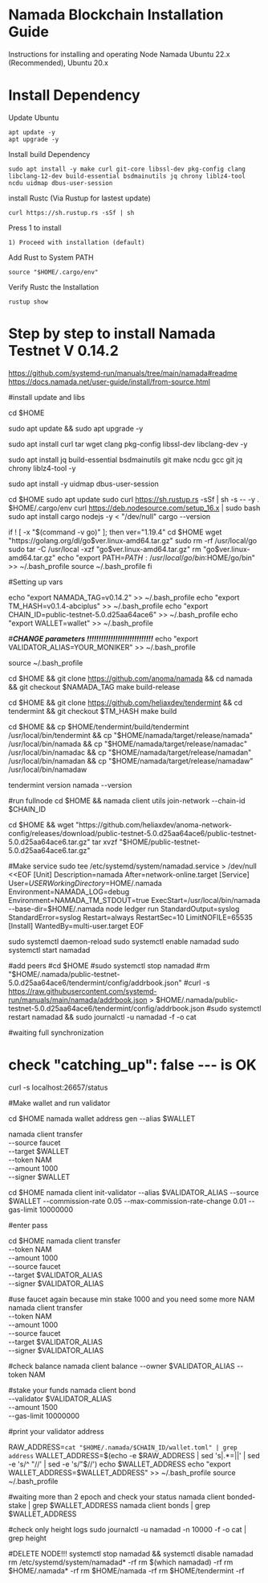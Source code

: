 # Namada Blockchain Installation Guide
Instructions for installing and operating Node Namada Ubuntu 22.x (Recommended), Ubuntu 20.x
# Install Dependency
Update Ubuntu
```
apt update -y
apt upgrade -y
```
Install build Dependency
```
sudo apt install -y make curl git-core libssl-dev pkg-config clang libclang-12-dev build-essential bsdmainutils jq chrony liblz4-tool ncdu uidmap dbus-user-session
```

install Rustc (Via Rustup for lastest update)
```
curl https://sh.rustup.rs -sSf | sh
```
Press 1 to install
```
1) Proceed with installation (default)
```
Add Rust to System PATH
```
source "$HOME/.cargo/env"
```
Verify Rustc the Installation
```
rustup show
```


# Step by step to install Namada Testnet V 0.14.2

https://github.com/systemd-run/manuals/tree/main/namada#readme
https://docs.namada.net/user-guide/install/from-source.html

#install update and libs

cd $HOME

sudo apt update && sudo apt upgrade -y

sudo apt install curl tar wget clang pkg-config libssl-dev libclang-dev -y

sudo apt install jq build-essential bsdmainutils git make ncdu gcc git jq chrony liblz4-tool -y

sudo apt install -y uidmap dbus-user-session


cd $HOME
  sudo apt update
  sudo curl https://sh.rustup.rs -sSf | sh -s -- -y
  . $HOME/.cargo/env
  curl https://deb.nodesource.com/setup_16.x | sudo bash
  sudo apt install cargo nodejs -y < "/dev/null"
  cargo --version
  
if ! [ -x "$(command -v go)" ]; then
  ver="1.19.4"
  cd $HOME
  wget "https://golang.org/dl/go$ver.linux-amd64.tar.gz"
  sudo rm -rf /usr/local/go
  sudo tar -C /usr/local -xzf "go$ver.linux-amd64.tar.gz"
  rm "go$ver.linux-amd64.tar.gz"
  echo "export PATH=$PATH:/usr/local/go/bin:$HOME/go/bin" >> ~/.bash_profile
  source ~/.bash_profile
fi

#Setting up vars

echo "export NAMADA_TAG=v0.14.2" >> ~/.bash_profile
echo "export TM_HASH=v0.1.4-abciplus" >> ~/.bash_profile
echo "export CHAIN_ID=public-testnet-5.0.d25aa64ace6" >> ~/.bash_profile
echo "export WALLET=wallet" >> ~/.bash_profile

#***CHANGE parameters !!!!!!!!!!!!!!!!!!!!!!!!!!!!***
echo "export VALIDATOR_ALIAS=YOUR_MONIKER" >> ~/.bash_profile

source ~/.bash_profile

cd $HOME && git clone https://github.com/anoma/namada && cd namada && git checkout $NAMADA_TAG
make build-release


cd $HOME && git clone https://github.com/heliaxdev/tendermint && cd tendermint && git checkout $TM_HASH
make build

cd $HOME && cp $HOME/tendermint/build/tendermint  /usr/local/bin/tendermint && cp "$HOME/namada/target/release/namada" /usr/local/bin/namada && cp "$HOME/namada/target/release/namadac" /usr/local/bin/namadac && cp "$HOME/namada/target/release/namadan" /usr/local/bin/namadan && cp "$HOME/namada/target/release/namadaw" /usr/local/bin/namadaw

tendermint version
namada --version

#run fullnode
cd $HOME && namada client utils join-network --chain-id $CHAIN_ID

cd $HOME && wget "https://github.com/heliaxdev/anoma-network-config/releases/download/public-testnet-5.0.d25aa64ace6/public-testnet-5.0.d25aa64ace6.tar.gz"
tar xvzf "$HOME/public-testnet-5.0.d25aa64ace6.tar.gz"

#Make service
sudo tee /etc/systemd/system/namadad.service > /dev/null <<EOF
[Unit]
Description=namada
After=network-online.target
[Service]
User=$USER
WorkingDirectory=$HOME/.namada
Environment=NAMADA_LOG=debug
Environment=NAMADA_TM_STDOUT=true
ExecStart=/usr/local/bin/namada --base-dir=$HOME/.namada node ledger run 
StandardOutput=syslog
StandardError=syslog
Restart=always
RestartSec=10
LimitNOFILE=65535
[Install]
WantedBy=multi-user.target
EOF

sudo systemctl daemon-reload
sudo systemctl enable namadad
sudo systemctl start namadad

#add  peers
#cd $HOME
#sudo systemctl stop namadad
#rm "$HOME/.namada/public-testnet-5.0.d25aa64ace6/tendermint/config/addrbook.json"
#curl -s https://raw.githubusercontent.com/systemd-run/manuals/main/namada/addrbook.json > $HOME/.namada/public-testnet-5.0.d25aa64ace6/tendermint/config/addrbook.json
#sudo systemctl restart namadad && sudo journalctl -u namadad -f -o cat

#waiting full synchronization

# check "catching_up": false  --- is OK
curl -s localhost:26657/status

#Make wallet and run validator

cd $HOME
namada wallet address gen --alias $WALLET

namada client transfer \
  --source faucet \
  --target $WALLET \
  --token NAM \
  --amount 1000 \
  --signer $WALLET

cd $HOME
namada client init-validator --alias $VALIDATOR_ALIAS --source $WALLET --commission-rate 0.05 --max-commission-rate-change 0.01 --gas-limit 10000000

#enter pass

cd $HOME
namada client transfer \
    --token NAM \
    --amount 1000 \
    --source faucet \
    --target $VALIDATOR_ALIAS \
    --signer $VALIDATOR_ALIAS
	
#use faucet again because min stake 1000 and you need some more NAM
namada client transfer \
    --token NAM \
    --amount 1000 \
    --source faucet \
    --target $VALIDATOR_ALIAS \
    --signer $VALIDATOR_ALIAS
	
#check balance
namada client balance --owner $VALIDATOR_ALIAS --token NAM

#stake your funds
namada client bond \
  --validator $VALIDATOR_ALIAS \
  --amount 1500 \
  --gas-limit 10000000
  
#print your validator address

RAW_ADDRESS=`cat "$HOME/.namada/$CHAIN_ID/wallet.toml" | grep address`
WALLET_ADDRESS=$(echo -e $RAW_ADDRESS | sed 's|.*=||' | sed -e 's/^ "//' | sed -e 's/"$//')
echo $WALLET_ADDRESS
echo "export WALLET_ADDRESS=$WALLET_ADDRESS" >> ~/.bash_profile
source ~/.bash_profile

#waiting more than 2 epoch and check your status
namada client bonded-stake | grep $WALLET_ADDRESS
namada client bonds | grep $WALLET_ADDRESS

#check only height logs
sudo journalctl -u namadad -n 10000 -f -o cat | grep height

#DELETE NODE!!!
systemctl stop namadad && systemctl disable namadad
rm /etc/systemd/system/namadad* -rf
rm $(which namadad) -rf
rm $HOME/.namada* -rf
rm $HOME/namada -rf
rm $HOME/tendermint -rf
